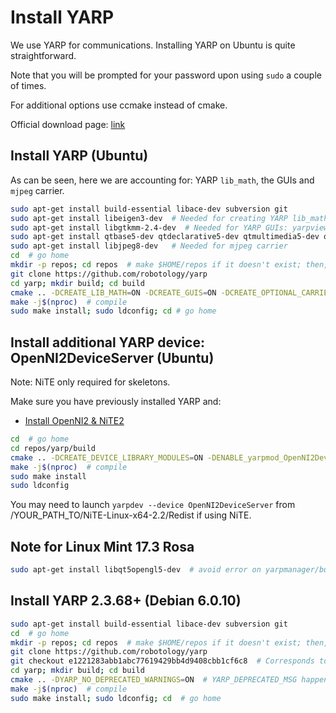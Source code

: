 # Install YARP

We use YARP for communications. Installing YARP on Ubuntu is quite straightforward.

Note that you will be prompted for your password upon using `sudo` a couple of times. 

For additional options use ccmake instead of cmake.

Official download page: [link](http://www.yarp.it/) 

## Install YARP (Ubuntu)

As can be seen, here we are accounting for: YARP `lib_math`, the GUIs and `mjpeg` carrier.

```bash
sudo apt-get install build-essential libace-dev subversion git
sudo apt-get install libeigen3-dev  # Needed for creating YARP lib_math used for kinematics, etc.
sudo apt-get install libgtkmm-2.4-dev  # Needed for YARP GUIs: yarpview, gyarpmanager
sudo apt-get install qtbase5-dev qtdeclarative5-dev qtmultimedia5-dev qtdeclarative5-qtquick2-plugin qtdeclarative5-window-plugin qtdeclarative5-qtmultimedia-plugin qtdeclarative5-controls-plugin qtdeclarative5-dialogs-plugin libqt5svg5
sudo apt-get install libjpeg8-dev   # Needed for mjpeg carrier
cd  # go home
mkdir -p repos; cd repos  # make $HOME/repos if it doesn't exist; then, enter it
git clone https://github.com/robotology/yarp
cd yarp; mkdir build; cd build
cmake .. -DCREATE_LIB_MATH=ON -DCREATE_GUIS=ON -DCREATE_OPTIONAL_CARRIERS=ON -DENABLE_yarpcar_mjpeg_carrier=ON # configure
make -j$(nproc)  # compile
sudo make install; sudo ldconfig; cd # go home
```

## Install additional YARP device: OpenNI2DeviceServer (Ubuntu)

Note: NiTE only required for skeletons.

Make sure you have previously installed YARP and:
 
- [Install OpenNI2 & NiTE2](install-openni-nite.md)

```bash
cd  # go home
cd repos/yarp/build
cmake .. -DCREATE_DEVICE_LIBRARY_MODULES=ON -DENABLE_yarpmod_OpenNI2DeviceServer=ON -DENABLE_yarpmod_OpenNI2DeviceClient=ON -DOPENNI2_INCLUDE_LOCAL=/usr/local/include/OpenNI2/ -DOPENNI2_LIBRARY=/usr/local/lib/libOpenNI2.so -DNITE2_INCLUDE_LOCAL=/usr/local/include/NiTE-Linux-x64-2.2 -DNITE2_LIBRARY=/usr/local/lib/libNiTE2.so
make -j$(nproc)  # compile
sudo make install
sudo ldconfig
```

You may need to launch `yarpdev --device OpenNI2DeviceServer` from /YOUR_PATH_TO/NiTE-Linux-x64-2.2/Redist if using NiTE.

## Note for Linux Mint 17.3 Rosa
```bash
sudo apt-get install libqt5opengl5-dev  # avoid error on yarpmanager/builder GUI
```

## Install YARP 2.3.68+ (Debian 6.0.10)

```bash
sudo apt-get install build-essential libace-dev subversion git
cd  # go home
mkdir -p repos; cd repos  # make $HOME/repos if it doesn't exist; then, enter it
git clone https://github.com/robotology/yarp
git checkout e1221283abb1abc77619429bb4d9408cbb1cf6c8  # Corresponds to 2.3.68+181-20170203.11+gite122128
cd yarp; mkdir build; cd build
cmake .. -DYARP_NO_DEPRECATED_WARNINGS=ON  # YARP_DEPRECATED_MSG happened on 2.3.66.2 -> 2.3.68
make -j$(nproc)  # compile
sudo make install; sudo ldconfig; cd  # go home
```
